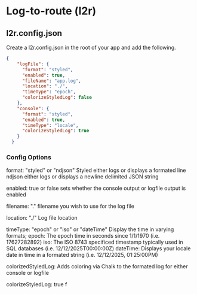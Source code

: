 # Log-to-route (l2r)

## l2r.config.json
Create a l2r.config.json in the root of your app and add the following.
```json
{
    "logFile": {
      "format": "styled",
      "enabled": true,
      "fileName": "app.log",
      "location": "./",
      "timeType": "epoch",
      "colorizeStyledLog": false
    },
    "console": {
      "format": "styled",
      "enabled": true,
      "timeType": "locale",
      "colorizeStyledLog": true
    }
  }
```
### Config Options
format: "styled" or "ndjson"
    Styled either logs or displays a formated line 
    ndjson either logs or displays a newline delimited JSON string
    
enabled: true or false
    sets whether the console output or logfile output is enabled
    
filename: "<filename>.<ext>"
    filename you wish to use for the log file
    
location: "./"
    Log file location
    
timeType: "epoch" or "iso" or "dateTime"
    Display the time in varying formats;
        epoch: The epoch time in seconds since 1/1/1970 (i.e. 17627282892)
        iso: The ISO 8743 specificed timestamp typically used in SQL databases (i.e. 12/12/2025T00:00:00Z)
        dateTime: Displays your locale date in time in a formated string (i.e. 12/12/2025, 01:25:00PM) 

colorizedStyledLog:
    Adds coloring via Chalk to the formated log for either console or logfile    

colorizeStyledLog: true f
